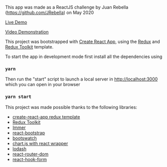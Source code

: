 This app was made as a ReactJS challenge by Juan Rebella (https://github.com/JRebella) on May 2020

[Live Demo](https://jrebella.github.io/reactjs-challenge/)

[Video Demonstration](https://youtu.be/PiPSKVUrWXw)

This project was bootstrapped with [Create React App](https://github.com/facebook/create-react-app), using the [Redux](https://redux.js.org/) and [Redux Toolkit](https://redux-toolkit.js.org/) template.

To start the app in development mode first install all the dependencies using

### `yarn`

Then run the "start" script to launch a local server in [http://localhost:3000](http://localhost:3000) which you can open in your browser

### `yarn start`

This project was made possible thanks to the following libraries:

- [create-react-app redux template](https://github.com/reduxjs/cra-template-redux)
- [Redux Toolkit](https://redux-toolkit.js.org/)
- [Immer](https://github.com/immerjs/immer)
- [react-bootstrap](https://github.com/react-bootstrap/react-bootstrap)
- [bootswatch](https://github.com/thomaspark/bootswatch)
- [chart.js with react wrapper](https://github.com/jerairrest/react-chartjs-2)
- [lodash](https://github.com/lodash/lodash)
- [react-router-dom](https://github.com/ReactTraining/react-router/tree/master/packages/react-router-dom)
- [react-hook-form](https://github.com/react-hook-form/react-hook-form)
